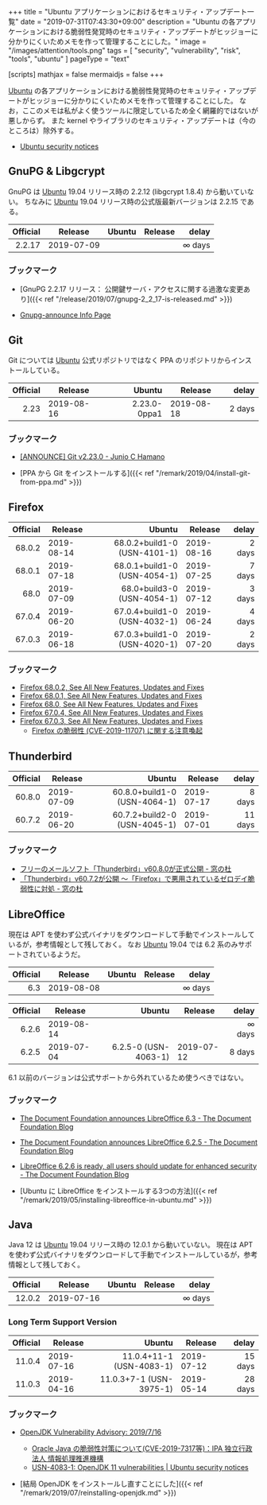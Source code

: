 +++
title = "Ubuntu アプリケーションにおけるセキュリティ・アップデート一覧"
date =  "2019-07-31T07:43:30+09:00"
description = "Ubuntu の各アプリケーションにおける脆弱性発覚時のセキュリティ・アップデートがヒッジョーに分かりにくいためメモを作って管理することにした。"
image = "/images/attention/tools.png"
tags = [ "security", "vulnerability", "risk", "tools", "ubuntu" ]
pageType = "text"

[scripts]
  mathjax = false
  mermaidjs = false
+++

[Ubuntu] の各アプリケーションにおける脆弱性発覚時のセキュリティ・アップデートがヒッジョーに分かりにくいためメモを作って管理することにした。
なお，ここのメモは私がよく使うツールに限定しているため全く網羅的ではないが悪しからず。
また kernel やライブラリのセキュリティ・アップデートは（今のところは）除外する。

- [Ubuntu security notices](https://usn.ubuntu.com/)

## GnuPG & Libgcrypt

GnuPG は [Ubuntu] 19.04 リリース時の 2.2.12 (libgcrypt 1.8.4) から動いていない。
ちなみに [Ubuntu] 19.04 リリース時の公式版最新バージョンは 2.2.15 である。

| Official | Release    | Ubuntu | Release |   delay |
| --------:| ---------- | ------:| ------- | -------:|
|   2.2.17 | 2019-07-09 |        |         | ∞ days |

### ブックマーク

- [GnuPG 2.2.17 リリース： 公開鍵サーバ・アクセスに関する過激な変更あり]({{< ref "/release/2019/07/gnupg-2_2_17-is-released.md" >}})

- [Gnupg-announce Info Page](https://lists.gnupg.org/mailman/listinfo/gnupg-announce)

## Git

Git については [Ubuntu] 公式リポジトリではなく PPA のリポジトリからインストールしている。

| Official | Release    |       Ubuntu | Release    |  delay |
| --------:| ---------- | ------------:| ---------- | ------:|
|     2.23 | 2019-08-16 | 2.23.0-0ppa1 | 2019-08-18 | 2 days |

### ブックマーク

- [[ANNOUNCE] Git v2.23.0 - Junio C Hamano](https://public-inbox.org/git/xmqqy2zszuz7.fsf@gitster-ct.c.googlers.com/)

- [PPA から Git をインストールする]({{< ref "/remark/2019/04/install-git-from-ppa.md" >}})

## Firefox

| Official | Release    |                       Ubuntu | Release    |  delay |
| --------:| ---------- | ----------------------------:| ---------- | ------:|
|   68.0.2 | 2019-08-14 | 68.0.2+build1-0 (USN-4101-1) | 2019-08-16 | 2 days |
|   68.0.1 | 2019-07-18 | 68.0.1+build1-0 (USN-4054-1) | 2019-07-25 | 7 days |
|     68.0 | 2019-07-09 |   68.0+build3-0 (USN-4054-1) | 2019-07-12 | 3 days |
|   67.0.4 | 2019-06-20 | 67.0.4+build1-0 (USN-4032-1) | 2019-06-24 | 4 days |
|   67.0.3 | 2019-06-18 | 67.0.3+build1-0 (USN-4020-1) | 2019-07-20 | 2 days |

### ブックマーク

- [Firefox  68.0.2, See All New Features, Updates and Fixes](https://www.mozilla.org/en-US/firefox/68.0.2/releasenotes/)
- [Firefox  68.0.1, See All New Features, Updates and Fixes](https://www.mozilla.org/en-US/firefox/68.0.1/releasenotes/)
- [Firefox  68.0, See All New Features, Updates and Fixes](https://www.mozilla.org/en-US/firefox/68.0/releasenotes/)
- [Firefox  67.0.4, See All New Features, Updates and Fixes](https://www.mozilla.org/en-US/firefox/67.0.4/releasenotes/)
- [Firefox  67.0.3, See All New Features, Updates and Fixes](https://www.mozilla.org/en-US/firefox/67.0.3/releasenotes/)
    - [Firefox の脆弱性 (CVE-2019-11707) に関する注意喚起](https://www.jpcert.or.jp/at/2019/at190027.html)

## Thunderbird

| Official | Release    |                       Ubuntu | Release    |   delay |
| --------:| ---------- | ----------------------------:| ---------- | -------:|
|   60.8.0 | 2019-07-09 | 60.8.0+build1-0 (USN-4064-1) | 2019-07-17 |  8 days |
|   60.7.2 | 2019-06-20 | 60.7.2+build2-0 (USN-4045-1) | 2019-07-01 | 11 days |

### ブックマーク

- [フリーのメールソフト「Thunderbird」v60.8.0が正式公開 - 窓の杜](https://forest.watch.impress.co.jp/docs/news/1195473.html)
- [「Thunderbird」v60.7.2が公開 ～「Firefox」で悪用されているゼロデイ脆弱性に対処 - 窓の杜](https://forest.watch.impress.co.jp/docs/news/1191820.html)

## LibreOffice

現在は APT を使わず公式バイナリをダウンロードして手動でインストールしているが，参考情報として残しておく。
なお [Ubuntu] 19.04 では 6.2 系のみサポートされているようだ。

| Official | Release    | Ubuntu | Release |   delay |
| --------:| ---------- | ------:| ------- | -------:|
|      6.3 | 2019-08-08 |        |         | ∞ days |

| Official | Release    |               Ubuntu | Release    |   delay |
| --------:| ---------- | --------------------:| ---------- | -------:|
|    6.2.6 | 2019-08-14 |                      |            | ∞ days |
|    6.2.5 | 2019-07-04 | 6.2.5-0 (USN-4063-1) | 2019-07-12 |  8 days |

6.1 以前のバージョンは公式サポートから外れているため使うべきではない。

### ブックマーク

- [The Document Foundation announces LibreOffice 6.3 - The Document Foundation Blog](https://blog.documentfoundation.org/blog/2019/08/08/tdf-announces-libreoffice-63/)

- [The Document Foundation announces LibreOffice 6.2.5 - The Document Foundation Blog](https://blog.documentfoundation.org/blog/2019/07/04/tdf-announces-libreoffice-625/)
- [LibreOffice 6.2.6 is ready, all users should update for enhanced security - The Document Foundation Blog](https://blog.documentfoundation.org/blog/2019/08/14/libreoffice-626/)

- [Ubuntu に LibreOffice をインストールする3つの方法]({{< ref "/remark/2019/05/installing-libreoffice-in-ubuntu.md" >}})

## Java

Java 12 は [Ubuntu] 19.04 リリース時の 12.0.1 から動いていない。
現在は APT を使わず公式バイナリをダウンロードして手動でインストールしているが，参考情報として残しておく。

| Official | Release    | Ubuntu | Release |   delay |
| --------:| ---------- | ------:| ------- | -------:|
|   12.0.2 | 2019-07-16 |        |         | ∞ days |

### Long Term Support Version

| Official | Release    |                   Ubuntu | Release    |   delay |
| --------:| ---------- | ------------------------:| ---------- | -------:|
|   11.0.4 | 2019-07-16 | 11.0.4+11-1 (USN-4083-1) | 2019-07-12 | 15 days |
|   11.0.3 | 2019-04-16 |  11.0.3+7-1 (USN-3975-1) | 2019-05-14 | 28 days |

### ブックマーク

- [OpenJDK Vulnerability Advisory: 2019/7/16](https://openjdk.java.net/groups/vulnerability/advisories/2019-07-16)
    - [Oracle Java の脆弱性対策について(CVE-2019-7317等)：IPA 独立行政法人 情報処理推進機構](https://www.ipa.go.jp/security/ciadr/vul/20190717-jre.html)
    - [USN-4083-1: OpenJDK 11 vulnerabilities | Ubuntu security notices](https://usn.ubuntu.com/4083-1/)

- [結局 OpenJDK をインストールし直すことにした]({{< ref "/remark/2019/07/reinstalling-openjdk.md" >}})

[Ubuntu]: https://www.ubuntu.com/ "The leading operating system for PCs, IoT devices, servers and the cloud | Ubuntu"
